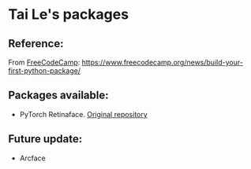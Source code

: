 # Tai Le's packages

## Reference:
From [FreeCodeCamp](https://www.freecodecamp.org/): https://www.freecodecamp.org/news/build-your-first-python-package/


## Packages available:
- PyTorch Retinaface. [Original repository](https://github.com/biubug6/Pytorch_Retinaface)


## Future update:
- Arcface
